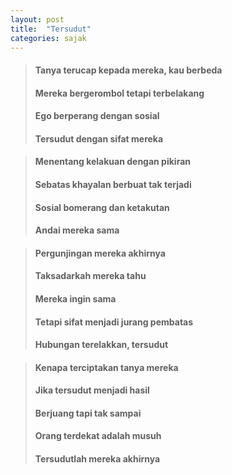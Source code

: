 ```yaml
---
layout: post
title:  "Tersudut"
categories: sajak
---
```


> #### Tanya terucap kepada mereka, kau berbeda
> #### Mereka bergerombol tetapi terbelakang
> #### Ego berperang dengan sosial
> #### Tersudut dengan sifat mereka

> #### Menentang kelakuan dengan pikiran
> #### Sebatas khayalan berbuat tak terjadi
> #### Sosial bomerang dan ketakutan
> #### Andai mereka sama

> #### Pergunjingan mereka akhirnya
> #### Taksadarkah mereka tahu
> #### Mereka ingin sama
> #### Tetapi sifat menjadi jurang pembatas
> #### Hubungan terelakkan, tersudut

> #### Kenapa terciptakan tanya mereka
> #### Jika tersudut menjadi hasil
> #### Berjuang tapi tak sampai
> #### Orang terdekat adalah musuh
> #### Tersudutlah mereka akhirnya
